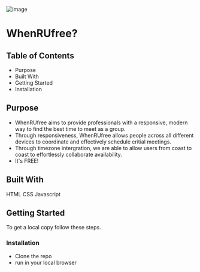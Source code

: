 ![image](https://user-images.githubusercontent.com/67667160/122659358-60af9380-d145-11eb-999e-864e49249e71.png)


# WhenRUfree?
## Table of Contents
- Purpose
- Built With
- Getting Started
- Installation

## Purpose

- WhenRUfree aims to provide professionals with a responsive, modern way to find the best time to meet as a group. 
- Through responsiveness, WhenRUfree allows people across all different devices to coordinate and effectively schedule critial meetings.
- Through timezone intergration, we are able to allow users from coast to coast to effortlessly collaborate availability.
- It's FREE!

## Built With
HTML
CSS
Javascript

## Getting Started
To get a local copy follow these steps.
### Installation
- Clone the repo
- run in your local browser









